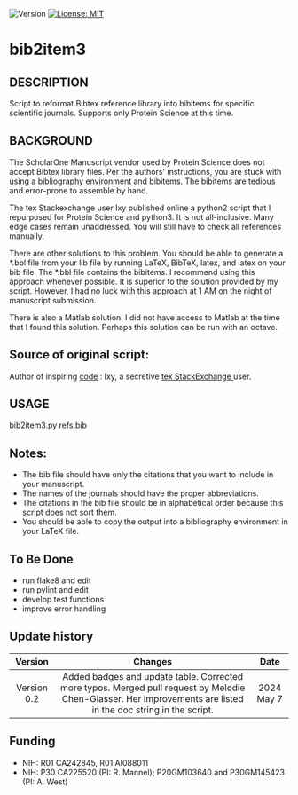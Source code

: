 ![Version](https://img.shields.io/static/v1?label=bib2item3&message=0.2&color=brightcolor)
[![License: MIT](https://img.shields.io/badge/License-MIT-blue.svg)](https://opensource.org/licenses/MIT)


# bib2item3

## DESCRIPTION

Script to reformat Bibtex reference library into bibitems for specific 
scientific journals. Supports only Protein Science at this time.


## BACKGROUND

The ScholarOne Manuscript vendor used by Protein Science does not accept
Bibtex library files. Per the authors' instructions, you are stuck
with using a bibliography environment and bibitems. The bibitems are tedious
and error-prone to assemble by hand.

The tex Stackexchange user Ixy published online a python2 script that I 
repurposed for Protein Science and python3. It is not all-inclusive. Many 
edge cases remain unaddressed. You will still have to check all references 
manually.

There are other solutions to this problem. You should be able to  generate a 
*.bbl file from your lib file by running LaTeX, BibTeX, latex, and latex on 
your bib file. The *.bbl file contains the bibitems. I recommend using
this approach whenever possible. It is superior to the solution provided by my script. However,
I had no luck with this approach at 1 AM on the night of manuscript submission.

There is also a Matlab solution. 
I did not have access to Matlab at the time that I found this solution. 
Perhaps this solution can be run with an octave.


## Source of original script: 

Author of inspiring [code](https://tex.stackexchange.com/questions/124874/converting-to-bibitem-in-latex)
: Ixy, a secretive [tex StackExchange ](https://tex.stackexchange.com/) user.


## USAGE

bib2item3.py refs.bib

## Notes:

- The bib file should have only the citations that you want to include in your manuscript.
- The names of the journals should have the proper abbreviations. 
- The citations in the bib file should be in alphabetical order because this script does not sort them.
- You should be able to copy the output into a bibliography environment in your LaTeX file. 


## To Be Done

- run flake8 and edit
- run pylint and edit
- develop test functions
- improve error handling

## Update history

|Version      | Changes                                                                                                                                    | Date                 |
|:-----------:|:------------------------------------------------------------------------------------------------------------------------------------------:|:--------------------:|
| Version 0.2 |  Added badges and update table. Corrected more typos. Merged pull request by Melodie Chen-Glasser. Her improvements are listed in the doc string in the script.   | 2024 May 7       |

## Funding
- NIH: R01 CA242845, R01 AI088011
- NIH: P30 CA225520 (PI: R. Mannel); P20GM103640 and P30GM145423 (PI: A. West)


